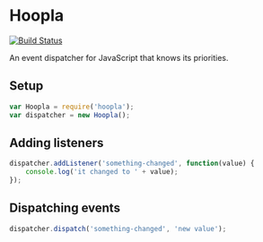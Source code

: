# Hoopla

[![Build Status](https://travis-ci.org/justinhoward/hoopla.svg)](https://travis-ci.org/justinhoward/hoopla)

An event dispatcher for JavaScript that knows its priorities.

## Setup

```javascript
var Hoopla = require('hoopla');
var dispatcher = new Hoopla();
```

## Adding listeners

```javascript
dispatcher.addListener('something-changed', function(value) {
    console.log('it changed to ' + value);
});
```

## Dispatching events

```javascript
dispatcher.dispatch('something-changed', 'new value');
```